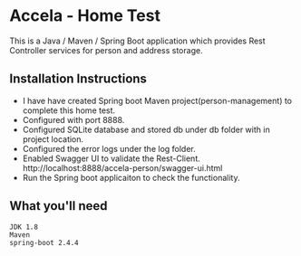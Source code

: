 # Accela - Home Test


This is a Java / Maven / Spring Boot application which provides Rest Controller services for person and address storage.

## Installation Instructions
- I have have created Spring boot Maven project(person-management) to complete this home test. 
- Configured with port 8888.
- Configured SQLite database and stored db under db folder with in project location.
- Configured the error logs under the log folder.
- Enabled Swagger UI to validate the Rest-Client.
	http://localhost:8888/accela-person/swagger-ui.html
- Run the Spring boot applicaiton to check the functionality.
	

## What you'll need

    JDK 1.8
    Maven
    spring-boot 2.4.4


